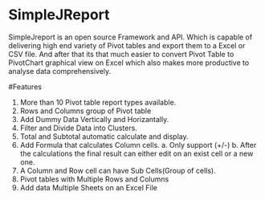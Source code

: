 # SimpleJReport
SimpleJreport is an open source Framework and API. Which is capable of delivering high end variety of Pivot tables and export them to a Excel or CSV file. And after that its that much easier to convert Pivot Table to PivotChart graphical view on Excel which also makes more productive to analyse data comprehensively. 

#Features
1. More than 10 Pivot table report types available.
2. Rows and Columns group of Pivot table
3. Add Dummy Data Vertically and Horizantally.
4. Filter and Divide Data into Clusters.
5. Total and Subtotal automatic calculate and display.
6. Add Formula that calculates Column cells.
        a. Only support (+/-)
        b. After the calculations the final result can either edit on an exist cell or a new one.
7. A Column and Row cell can have Sub Cells(Group of cells).
8. Pivot tables with Multiple Rows and Columns
9. Add data Multiple Sheets on an Excel File
